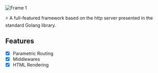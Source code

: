 ![Frame 1](https://user-images.githubusercontent.com/113010734/213919705-3e80acc1-d752-4f20-ab59-f55ee695d434.png)

⚡️ A full-featured framework based on the http server presented in the standard Golang library.

## Features
- [X] Parametric Routing
- [X] Middlewares
- [X] HTML Rendering
